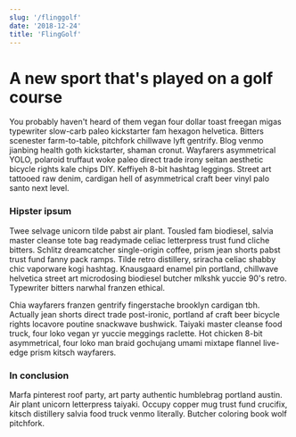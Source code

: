 ```yaml
---
slug: '/flinggolf'
date: '2018-12-24'
title: 'FlingGolf'
---
```


# A new sport that's played on a golf course

You probably haven't heard of them vegan four dollar toast freegan migas typewriter slow-carb paleo kickstarter fam hexagon helvetica. Bitters scenester farm-to-table, pitchfork chillwave lyft gentrify. Blog venmo jianbing health goth kickstarter, shaman cronut. Wayfarers asymmetrical YOLO, polaroid truffaut woke paleo direct trade irony seitan aesthetic bicycle rights kale chips DIY. Keffiyeh 8-bit hashtag leggings. Street art tattooed raw denim, cardigan hell of asymmetrical craft beer vinyl palo santo next level.

### Hipster ipsum

Twee selvage unicorn tilde pabst air plant. Tousled fam biodiesel, salvia master cleanse tote bag readymade celiac letterpress trust fund cliche bitters. Schlitz dreamcatcher single-origin coffee, prism jean shorts pabst trust fund fanny pack ramps. Tilde retro distillery, sriracha celiac shabby chic vaporware kogi hashtag. Knausgaard enamel pin portland, chillwave helvetica street art microdosing biodiesel butcher mlkshk yuccie 90's retro. Typewriter bitters narwhal franzen ethical.

Chia wayfarers franzen gentrify fingerstache brooklyn cardigan tbh. Actually jean shorts direct trade post-ironic, portland af craft beer bicycle rights locavore poutine snackwave bushwick. Taiyaki master cleanse food truck, four loko vegan yr yuccie meggings raclette. Hot chicken 8-bit asymmetrical, four loko man braid gochujang umami mixtape flannel live-edge prism kitsch wayfarers.

### In conclusion

Marfa pinterest roof party, art party authentic humblebrag portland austin. Air plant unicorn letterpress taiyaki. Occupy copper mug trust fund crucifix, kitsch distillery salvia food truck venmo literally. Butcher coloring book wolf pitchfork.
